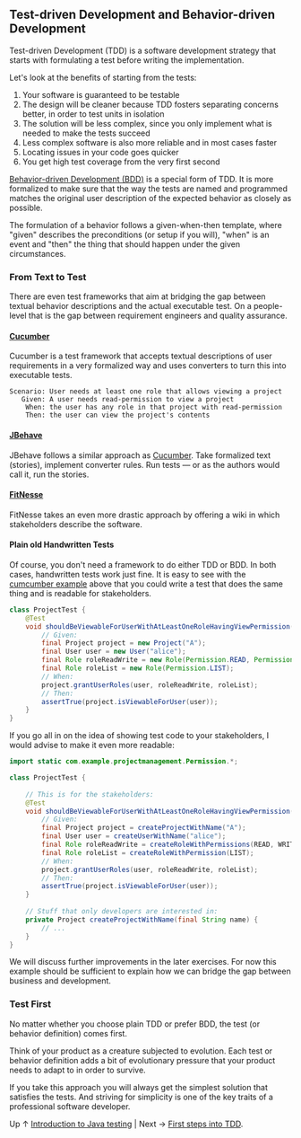 ## Test-driven Development and Behavior-driven Development

Test-driven Development (TDD) is a software development strategy that starts with formulating a test before writing the implementation.

Let's look at the benefits of starting from the tests:

1. Your software is guaranteed to be testable
2. The design will be cleaner because TDD fosters separating concerns better, in order to test units in isolation
3. The solution will be less complex, since you only implement what is needed to make the tests succeed
4. Less complex software is also more reliable and in most cases faster
5. Locating issues in your code goes quicker
6. You get high test coverage from the very first second

[Behavior-driven Development (BDD)](https://dannorth.net/introducing-bdd/) is a special form of TDD. It is more formalized to make sure that the way the tests are named and programmed matches the original user description of the expected behavior as closely as possible.

The formulation of a behavior follows a given-when-then template, where "given" describes the preconditions (or setup if you will), "when" is an event and "then" the thing that should happen under the given circumstances.

### From Text to Test

There are even test frameworks that aim at bridging the gap between textual behavior descriptions and the actual executable test. On a people-level that is the gap between requirement engineers and quality assurance. 

#### [Cucumber](https://cucumber.io/)

Cucumber is a test framework that accepts textual descriptions of user requirements in a very formalized way and uses converters to turn this into executable tests.

```
Scenario: User needs at least one role that allows viewing a project
   Given: A user needs read-permission to view a project
    When: the user has any role in that project with read-permission
    Then: the user can view the project's contents
```

#### [JBehave](https://jbehave.org/)

JBehave follows a similar approach as [Cucumber](#cucumber). Take formalized text (stories), implement converter rules. Run tests &mdash; or as the authors would call it, run the stories.

#### [FitNesse](http://www.fitnesse.org)

FitNesse takes an even more drastic approach by offering a wiki in which stakeholders describe the software.

#### Plain old Handwritten Tests

Of course, you don't need a framework to do either TDD or BDD. In both cases, handwritten tests work just fine. It is easy to see with the [cumcumber example](#cucumber) above that you could write a test that does the same thing and is readable for stakeholders.

```java
class ProjectTest {
    @Test
    void shouldBeViewableForUserWithAtLeastOneRoleHavingViewPermission() {
        // Given:
        final Project project = new Project("A");
        final User user = new User("alice");
        final Role roleReadWrite = new Role(Permission.READ, Permission.WRITE);
        final Role roleList = new Role(Permission.LIST);
        // When:
        project.grantUserRoles(user, roleReadWrite, roleList);
        // Then:
        assertTrue(project.isViewableForUser(user));
    }
}
```

If you go all in on the idea of showing test code to your stakeholders, I would advise to make it even more readable:

```java
import static com.example.projectmanagement.Permission.*;

class ProjectTest {
    
    // This is for the stakeholders:
    @Test
    void shouldBeViewableForUserWithAtLeastOneRoleHavingViewPermission() {
        // Given:
        final Project project = createProjectWithName("A");
        final User user = createUserWithName("alice");
        final Role roleReadWrite = createRoleWithPermissions(READ, WRITE);
        final Role roleList = createRoleWithPermission(LIST);
        // When:
        project.grantUserRoles(user, roleReadWrite, roleList);
        // Then:
        assertTrue(project.isViewableForUser(user));
    }
    
    // Stuff that only developers are interested in:
    private Project createProjectWithName(final String name) {
        // ...
    }
}
```

We will discuss further improvements in the later exercises. For now this example should be sufficient to explain how we can bridge the gap between business and development.

### Test First

No matter whether you choose plain TDD or prefer BDD, the test (or behavior definition) comes first.

Think of your product as a creature subjected to evolution. Each test or behavior definition adds a bit of evolutionary pressure that your product needs to adapt to in order to survive.

If you take this approach you will always get the simplest solution that satisfies the tests. And striving for simplicity is one of the key traits of a professional software developer.

Up &uarr; [Introduction to Java testing](../introduction.md) | Next &rarr; [First steps into TDD](first_steps_into_tdd.md).